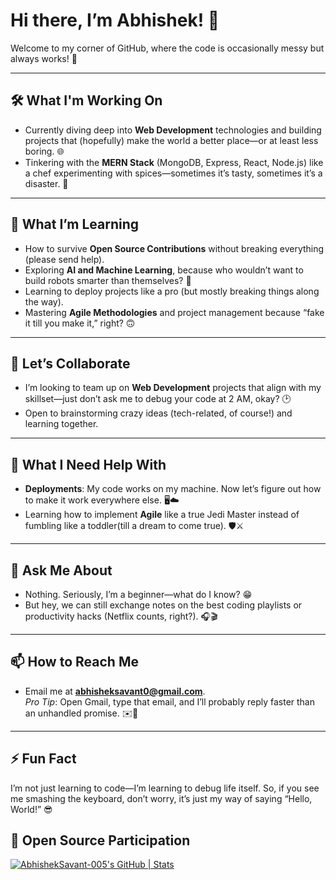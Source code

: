 # Hi there, I’m Abhishek! 👋  
Welcome to my corner of GitHub, where the code is occasionally messy but always works! 🚀  

---

## 🛠️ What I'm Working On  
- Currently diving deep into **Web Development** technologies and building projects that (hopefully) make the world a better place—or at least less boring. 🌐  
- Tinkering with the **MERN Stack** (MongoDB, Express, React, Node.js) like a chef experimenting with spices—sometimes it’s tasty, sometimes it’s a disaster. 🍳  

---

## 🌱 What I’m Learning  
- How to survive **Open Source Contributions** without breaking everything (please send help).  
- Exploring **AI and Machine Learning**, because who wouldn’t want to build robots smarter than themselves? 🤖  
- Learning to deploy projects like a pro (but mostly breaking things along the way).  
- Mastering **Agile Methodologies** and project management because “fake it till you make it,” right? 🙃  

---

## 🤝 Let’s Collaborate  
- I’m looking to team up on **Web Development** projects that align with my skillset—just don’t ask me to debug your code at 2 AM, okay? 🕑  
- Open to brainstorming crazy ideas (tech-related, of course!) and learning together.  

---

## 🤔 What I Need Help With  
- **Deployments**: My code works on my machine. Now let’s figure out how to make it work everywhere else. 🖥️☁️  
- Learning how to implement **Agile** like a true Jedi Master instead of fumbling like a toddler(till a dream to come true). 🛡️⚔️  

---

## 💬 Ask Me About  
- Nothing. Seriously, I’m a beginner—what do I know? 😁  
- But hey, we can still exchange notes on the best coding playlists or productivity hacks (Netflix counts, right?). 🎧🎬  

---

## 📫 How to Reach Me  
- Email me at **abhisheksavant0@gmail.com**.  
  *Pro Tip*: Open Gmail, type that email, and I’ll probably reply faster than an unhandled promise. ✉️💨  

---

## ⚡ Fun Fact  
I’m not just learning to code—I’m learning to debug life itself. So, if you see me smashing the keyboard, don’t worry, it’s just my way of saying “Hello, World!” 😎  

## 🥷 Open Source Participation
[![AbhishekSavant-005's GitHub | Stats](https://stats.quira.sh/AbhishekSavant-005/github?theme=dark)](https://quira.sh?utm_source=widgets&utm_campaign=AbhishekSavant-005)
